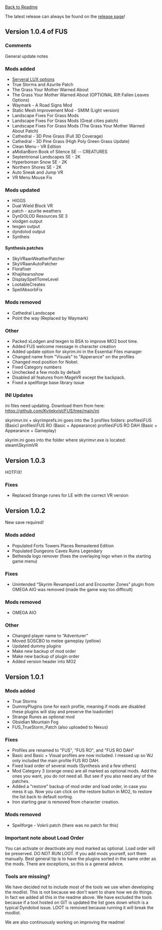 [Back to Readme](https://github.com/Kvitekvist/FUS/blob/main/README.md)

The latest release can always be found on the [release page](https://github.com/Kvitekvist/FUS/releases)!

## Version 1.0.4 of FUS

### Comments
General update notes

### Mods added
+ [Serveral LUX options](https://github.com/Kvitekvist/FUS/wiki/LUX-optional-mods)
+ True Storms and Azurite Patch
+ The Grass Your Mother Warned About
+ The Grass Your Mother Warned About (OPTIONAL Rift Fallen Leaves Options)
+ Waymark - A Road Signs Mod
+ Static Mesh Improvement Mod - SMIM (Light version)
+ Landscape Fixes For Grass Mods
+ Landscape Fixes For Grass Mods (Great cities patch)
+ Landscape Fixes For Grass Mods (The Grass Your Mother Warned About Patch)
+ Cathedral - 3D Pine Grass (Full 3D Coverage)
+ Cathedral - 3D Pine Grass (High Poly Green Grass Update)
+ Clean Menu - VR Edition
+ aMidianBorn Book of Silence SE -- CREATURES
+ Septentrional Landscapes SE - 2K
+ Hyperborean Snow SE - 2K
+ Northern Shores SE - 2K
+ Auto Sneak and Jump VR
+ VR Menu Mouse Fix

### Mods updated
+ HIGGS
+ Dual Wield Block VR
+ patch - azurite weathers
+ DynDOLOD Resources SE 3
+ xlodgen output
+ texgen output
+ dyndolod output
+ Syntheis

#### Synthesis patches
+ SkyVRaanWeatherPatcher
+ SkyVRaanAutoPatcher
+ Florafixer
+ Khajiitearsshow
+ DisplaySpellTomeLevel
+ LootableCreates
+ SpellAbsorbFix

### Mods removed
+ Cathedral Landscape
+ Point the way (Replaced by Waymark)

### Other
+ Packed xLodgen and texgen to BSA to improve MO2 boot time.
+ Added FUS welcome message in character creation
+ Added update option for skyrim.ini in the Essential Files manager
+ Changed name from "Visuals" to "Apperance" on the profiles
+ Changed mod position for Nobel.
+ Fixed Category numbers
+ Unchecked a few mods by default
+ Disabled all features from MageVR except the backpack.
+ Fixed a spellforge base library issue

### INI Updates
ini files need updating.
Download them from here:
https://github.com/Kvitekvist/FUS/tree/main/ini

skyrimvr.ini + skyrimprefs.ini goes into the 3 profiles folders:
profiles\FUS (Basic)
profiles\FUS RO (Basic + Appearance)
profiles\FUS RO DAH (Basic + Appearance + Gameplay)

skyrim.ini goes into the folder where skyrimvr.exe is located: steam\SkyrimVR

## Version 1.0.3

HOTFIX!

### Fixes
+ Replaced Strange runes for LE with the correct VR version

## Version 1.0.2

New save required!

### Mods added

+ Populated Forts Towers Places Remastered Edition
+ Populated Dungeons Caves Ruins Legendary
+ Bethesda logo remover (fixes the overlaying logo when in the starting game menu)

### Fixes

+ Unintended “Skyrim Revamped Loot and Encounter Zones” plugin from OMEGA AIO was removed (made the game way too difficult)

### Mods removed

+ OMEGA AIO


### Other

+ Changed player name to “Adventurer”
+ Moved SOSCBO to melee gameplay (yellow)
+ Updated dummy plugins
+ Make new backup of mod order
+ Make new backup of plugin order
+ Added version header into MO2

## Version 1.0.1

### Mods added

+ True Storms
+ DummyPlugins (one for each profile, meaning if mods are disabled these plugins will stay and preserve the loadorder)
+ Strange Runes as optional mod
+ Obsidian Mountain Fog
+ FUS_TrueStorm_Patch (also uploaded to Nexus)


### Fixes

+ Profiles are renamed to "FUS", "FUS RO", and "FUS RO DAH"
+ Basic and Basic + Visual profiles are now included. I messed up so WJ only included the main profile FUS RO DAH.
+ Fixed load order of several mods (Synthesis and a few others)
+ Mod Category 3 (orange ones) are all marked as optional mods. Add the ones you want, you do not need all. But see if you also need any of the patches.
+ Added a "restore" backup of mod order and load order, in case you mess it up. Now you can click on the restore button in MO2, to restore the list back to default sorting.
+ Iron starting gear is removed from character creation.

### Mods removed

- Spellforge - Vokrii patch (there was no patch for this)

### Important note about Load Order
You can activate or deactivate any mod marked as optional. Load order will be preserved. DO NOT RUN LOOT. If you add mods yourself, sort them manually. Best general tip is to have the plugins sorted in the same order as the mods. There are exceptions, so this is a general advice.

### Tools are missing?
We have decided not to include most of the tools we use when developing the modlist. This is not because we don't want to share how we do things. In fact we added all this in the readme above. We have excluded the tools because if a tool hosted on GIT is updated the list goes down which is a typical Dyndolod issue. LOOT is removed because running it will break the modlist. 

We are also continuously working on improving the readme!